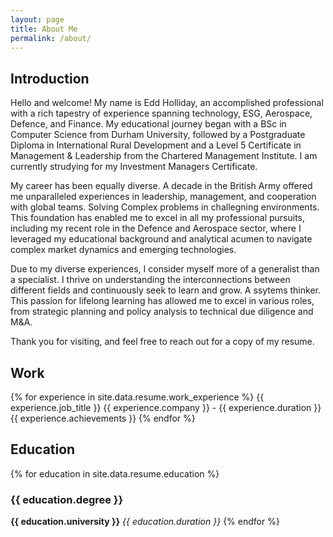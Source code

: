 ```yaml
---
layout: page
title: About Me
permalink: /about/
---
```


## Introduction

Hello and welcome! My name is Edd Holliday, an accomplished professional with a rich tapestry of experience spanning technology, ESG, Aerospace, Defence, and Finance. My educational journey began with a BSc in Computer Science from Durham University, followed by a Postgraduate Diploma in International Rural Development and a Level 5 Certificate in Management & Leadership from the Chartered Management Institute. I am currently strudying for my Investment Managers Certificate.

My career has been equally diverse. A decade in the British Army offered me unparalleled experiences in leadership, management, and cooperation with global teams. Solving Complex problems in challegning environments. This foundation has enabled me to excel in all my professional pursuits, including my recent role in the Defence and Aerospace sector, where I leveraged my educational background and analytical acumen to navigate complex market dynamics and emerging technologies.

Due to my diverse experiences, I consider myself more of a generalist than a specialist. I thrive on understanding the interconnections between different fields and continuously seek to learn and grow. A ssytems thinker. This passion for lifelong learning has allowed me to excel in various roles, from strategic planning and policy analysis to technical due diligence and M&A.

Thank you for visiting, and feel free to reach out for a copy of my resume.

## Work

{% for experience in site.data.resume.work_experience %}
{{ experience.job_title }}
{{ experience.company }} - {{ experience.duration }}
{{ experience.achievements }}
{% endfor %}

## Education

{% for education in site.data.resume.education %}
### {{ education.degree }}
**{{ education.university }}** _{{ education.duration }}_
{% endfor %}
